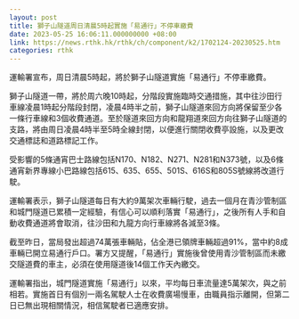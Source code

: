 ```yaml
---
layout: post
title: 獅子山隧道周日清晨5時起實施「易通行」不停車繳費
date: 2023-05-25 16:06:11.000000000 +08:00
link: https://news.rthk.hk/rthk/ch/component/k2/1702124-20230525.htm
categories: rthk
---
```


運輸署宣布，周日清晨5時起，將於獅子山隧道實施「易通行」不停車繳費。

獅子山隧道一帶，將於周六晚10時起，分階段實施臨時交通措施，其中往沙田行車線凌晨1時起分階段封閉，凌晨4時半之前，獅子山隧道來回方向將保留至少各一條行車線和3個收費通道。至於隧道來回方向和龍翔道來回方向往獅子山隧道的支路，將由周日凌晨4時半至5時全線封閉，以便進行關閉收費亭設施，以及更改交通標誌和道路標記工作。

受影響的5條通宵巴士路線包括N170、N182、N271、N281和N373號，以及6條通宵新界專線小巴路線包括615、635、655、501S、616S和805S號線將改道行駛。

運輸署表示，獅子山隧道每日有大約9萬架次車輛行駛，過去一個月在青沙管制區和城門隧道已累積一定經驗，有信心可以順利落實「易通行」，之後所有人手和自動收費通道將會取消，往沙田和九龍方向行車線將各減至3條。

截至昨日，當局發出超過74萬張車輛貼，佔全港已領牌車輛超過91%，當中約8成車輛已開立易通行戶口。署方又提醒，「易通行」實施後曾使用青沙管制區而未繳交隧道費的車主，必須在使用隧道後14個工作天內繳交。

運輸署指出，城門隧道實施「易通行」以來，平均每日車流量達5萬架次，與之前相若。實施首日有個別一兩名駕駛人士在收費廣場慢車，由職員指示離開，但第二日已無出現相關情況，相信駕駛者已適應安排。
